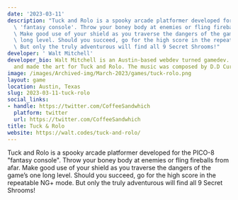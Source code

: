 ```yaml
---
date: '2023-03-11'
description: "Tuck and Rolo is a spooky arcade platformer developed for the PICO-8\
  \ 'fantasy console'. Throw your boney body at enemies or fling fireballs from afar.\
  \ Make good use of your shield as you traverse the dangers of the game\u2019s one\
  \ long level. Should you succeed, go for the high score in the repeatable  NG+ mode.\
  \ But only the truly adventurous will find all 9 Secret Shrooms!"
developer: ' Walt Mitchell'
developer_bio: Walt Mitchell is an Austin-based webdev turned gamedev. He designed,  developed,
  and made the art for Tuck and Rolo. The music was composed by D.D Curry.
image: /images/Archived-img/March-2023/games/tuck-rolo.png
layout: game
location: Austin, Texas
slug: 2023-03-11-tuck-rolo
social_links:
- handle: https://twitter.com/CoffeeSandwhich
  platform: twitter
  url: https://twitter.com/CoffeeSandwhich
title: Tuck & Rolo
website: https://walt.codes/tuck-and-rolo/
---
```


Tuck and Rolo is a spooky arcade platformer developed for the PICO-8
"fantasy console". Throw your boney body at enemies or fling fireballs
from afar. Make good use of your shield as you traverse the dangers of
the game’s one long level. Should you succeed, go for the high score in
the repeatable NG+ mode. But only the truly adventurous will find all 9
Secret Shrooms!
